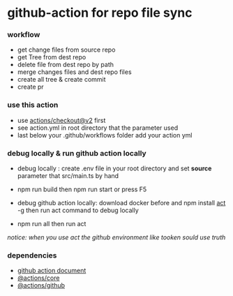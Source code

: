 # github-action for repo file sync 

### workflow
- get change files from source repo
- get Tree from dest repo
- delete file from dest repo by path
- merge changes files and dest repo files
- create all tree & create commit
- create pr

### use this action
* use [actions/checkout@v2](https://github.com/marketplace/actions/checkout) first
* see action.yml in root directory that the parameter used
* last below your .github/workflows folder add your action yml

### debug locally & run github action locally
* debug locally : create .env file in your root directory and set **source** parameter that src/main.ts by hand
* npm run build then npm run start or press F5


* debug github action locally: download docker before and npm install [act](https://github.com/nektos/act) -g then run act command to debug locally
* npm run all then run act 
  
_notice: when you use act the github environment like tooken sould use truth_


### dependencies
- [github action document](https://docs.github.com/en/actions)
- [@actions/core](https://github.com/actions/toolkit/tree/main/packages/core)
- [@actions/github](https://github.com/actions/toolkit/tree/main/packages/github)

